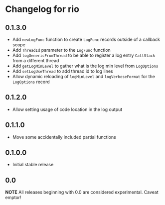 # Changelog for rio

## 0.1.3.0

* Add `newLogFunc` function to create `LogFunc` records outside of a callback scope
* Add `ThreadId` parameter to the `LogFunc` function
* Add `logGenericFromThread` to be able to register a log entry `CallStack` from a
  different thread
* Add `getLogMinLevel` to gather what is the log min level from `LogOptions`
* Add `setLogUseThread` to add thread id to log lines
* Allow dynamic reloading of `logMinLevel` and `logVerboseFormat` for the `LogOptions` record

## 0.1.2.0

* Allow setting usage of code location in the log output

## 0.1.1.0

* Move some accidentally included partial functions

## 0.1.0.0

* Initial stable release

## 0.0

__NOTE__ All releases beginning with 0.0 are considered
experimental. Caveat emptor!
